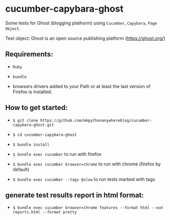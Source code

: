 # cucumber-capybara-ghost

Some tests for Ghost (blogging plathorm) using `Cucumber`, `Capybara`, `Page Object`.

Test object: Ghost is an open source publishing platform (https://ghost.org/)


## Requirements:

* `Ruby`

* `bundle`

* browsers drivers added to your Path or at least the last version of Firefox is installed.


## How to get started:

* `$ git clone https://github.com/mkpythonanywhereblog/cucumber-capybara-ghost.git`

* `$ cd cucumber-capybara-ghost`

* `$ bundle install`

* `$ bundle exec cucumber`  to run with firefox

* `$ bundle exec cucumber browser=chrome` to run with chrome (firefox by default)

* `$ bundle exec cucumber --tags @slow` to run tests marked with tags


## generate test results report in html format:

* `$ bundle exec cucumber browser=chrome features --format html --out reports.html --format pretty`

